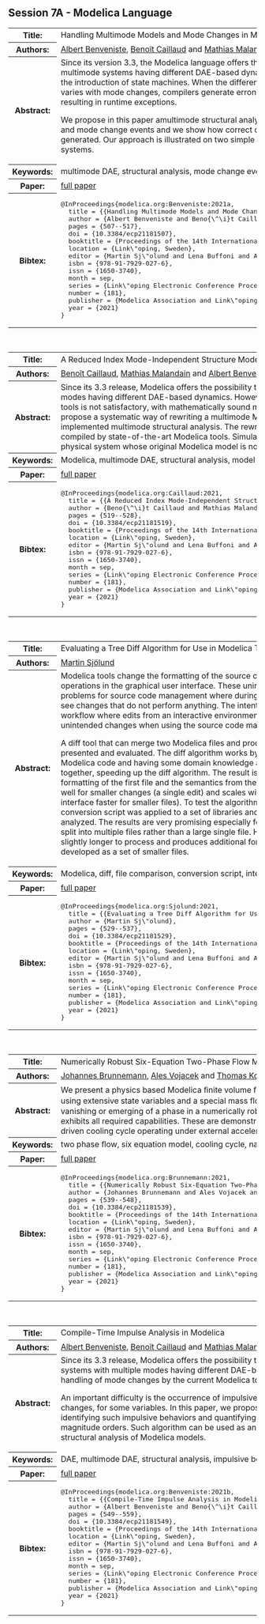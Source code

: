 ## Session 7A - Modelica Language
<table><tr><th>Title:</th>
<td>Handling Multimode Models and Mode Changes in Modelica</td>
</tr>
<tr><th>Authors:</th>
<td>
<a href="/proceedings/authors/AlbertBenveniste">Albert Benveniste</a>, <a href="/proceedings/authors/BenoitCaillaud">Benoît Caillaud</a> and <a href="/proceedings/authors/MathiasMalandain">Mathias Malandain</a></td>
</tr>
<tr><th>Abstract:</th>
<td>Since its version 3.3, the Modelica language offers the possibility to model multimode systems having different DAE-based dynamics in each mode, thanks to the introduction of state machines. When the differentiation index and structure varies with mode changes, compilers generate erroneous simulation code, often resulting in runtime exceptions.<br>

We propose in this paper amultimode structural analysis for both multiple modes and mode change events and we show how correct code for restarts can be generated. Our approach is illustrated on two simple but representative mechanical systems.</td></tr>
<tr><th>Keywords:</th>
<td>multimode DAE, structural analysis, mode change events</td></tr>
<tr><th>Paper:</th>
<td><a href="https://doi.org/10.3384/ecp21181507">full paper</a></td>
</tr>
<tr><th>Bibtex:</th>
<td><pre>
@InProceedings{modelica.org:Benveniste:2021a,
  title = {{Handling Multimode Models and Mode Changes in Modelica}},
  author = {Albert Benveniste and Beno{\^\i}t Caillaud and Mathias Malandain},
  pages = {507--517},
  doi = {10.3384/ecp21181507},
  booktitle = {Proceedings of the 14th International Modelica Conference},
  location = {Link\&quot;oping, Sweden},
  editor = {Martin Sj\&quot;olund and Lena Buffoni and Adrian Pop and Lennart Ochel},
  isbn = {978-91-7929-027-6},
  issn = {1650-3740},
  month = sep,
  series = {Link\&quot;oping Electronic Conference Proceedings},
  number = {181},
  publisher = {Modelica Association and Link\&quot;oping University Electronic Press},
  year = {2021}
}
</pre></td></tr>
</table><br>
<table><tr><th>Title:</th>
<td>A Reduced Index Mode-Independent Structure Model Transformation for Multimode Modelica Models</td>
</tr>
<tr><th>Authors:</th>
<td>
<a href="/proceedings/authors/BenoitCaillaud">Benoît Caillaud</a>, <a href="/proceedings/authors/MathiasMalandain">Mathias Malandain</a> and <a href="/proceedings/authors/AlbertBenveniste">Albert Benveniste</a></td>
</tr>
<tr><th>Abstract:</th>
<td>Since its 3.3 release, Modelica offers the possibility to specify models of dynamical systems with multiple modes having different DAE-based dynamics. However, the handling of such models by the current Modelica tools is not satisfactory, with mathematically sound models yielding exceptions at runtime. In this article, we propose a systematic way of rewriting a multimode Modelica model, based on the results of an already implemented multimode structural analysis. The rewritten Modelica model is guaranteed to be correctly compiled by state-of-the-art Modelica tools. Simulation results are presented on a simple, yet meaningful, physical system whose original Modelica model is not correctly handled by state-of-the-art Modelica tools.</td></tr>
<tr><th>Keywords:</th>
<td>Modelica, multimode DAE, structural analysis, model transformations</td></tr>
<tr><th>Paper:</th>
<td><a href="https://doi.org/10.3384/ecp21181519">full paper</a></td>
</tr>
<tr><th>Bibtex:</th>
<td><pre>
@InProceedings{modelica.org:Caillaud:2021,
  title = {{A Reduced Index Mode-Independent Structure Model Transformation for Multimode Modelica Models}},
  author = {Beno{\^\i}t Caillaud and Mathias Malandain and Albert Benveniste},
  pages = {519--528},
  doi = {10.3384/ecp21181519},
  booktitle = {Proceedings of the 14th International Modelica Conference},
  location = {Link\&quot;oping, Sweden},
  editor = {Martin Sj\&quot;olund and Lena Buffoni and Adrian Pop and Lennart Ochel},
  isbn = {978-91-7929-027-6},
  issn = {1650-3740},
  month = sep,
  series = {Link\&quot;oping Electronic Conference Proceedings},
  number = {181},
  publisher = {Modelica Association and Link\&quot;oping University Electronic Press},
  year = {2021}
}
</pre></td></tr>
</table><br>
<table><tr><th>Title:</th>
<td>Evaluating a Tree Diff Algorithm for Use in Modelica Tools</td>
</tr>
<tr><th>Authors:</th>
<td>
<a href="/proceedings/authors/MartinSjolund">Martin Sjölund</a></td>
</tr>
<tr><th>Abstract:</th>
<td>Modelica tools change the formatting of the source code when performing operations in the graphical user interface.
These unintended changes cause problems for source code management where during a code review you will mostly see changes that do not perform anything.
The intent of this work is to present a workflow where edits from an interactive environment do not contain these unintended changes when using the source code management system.<br>

A diff tool that can merge two Modelica files and produce a merged copy is presented and evaluated.
The diff algorithm works by comparing syntax subtrees of Modelica code and having some domain knowledge about which subtrees belong together, speeding up the diff algorithm.
The result is a merged file by taking formatting of the first file and the semantics from the second file.
This works very well for smaller changes (a single edit) and scales with file size (making the user interface faster for smaller files).
To test the algorithm on a larger set of changes, a conversion script was applied to a set of libraries and the performance was analyzed.
The results are very promising especially for Modelica libraries that are split into multiple files rather than a large single file.
Having a single large file takes slightly longer to process and produces additional formatting changes to a library developed as a set of smaller files.</td></tr>
<tr><th>Keywords:</th>
<td>Modelica, diff, file comparison, conversion script, interactive user interface</td></tr>
<tr><th>Paper:</th>
<td><a href="https://doi.org/10.3384/ecp21181529">full paper</a></td>
</tr>
<tr><th>Bibtex:</th>
<td><pre>
@InProceedings{modelica.org:Sjolund:2021,
  title = {{Evaluating a Tree Diff Algorithm for Use in Modelica Tools}},
  author = {Martin Sj\&quot;olund},
  pages = {529--537},
  doi = {10.3384/ecp21181529},
  booktitle = {Proceedings of the 14th International Modelica Conference},
  location = {Link\&quot;oping, Sweden},
  editor = {Martin Sj\&quot;olund and Lena Buffoni and Adrian Pop and Lennart Ochel},
  isbn = {978-91-7929-027-6},
  issn = {1650-3740},
  month = sep,
  series = {Link\&quot;oping Electronic Conference Proceedings},
  number = {181},
  publisher = {Modelica Association and Link\&quot;oping University Electronic Press},
  year = {2021}
}
</pre></td></tr>
</table><br>
<table><tr><th>Title:</th>
<td>Numerically Robust Six-Equation Two-Phase Flow Model for Stationary and Moving Systems in Modelica</td>
</tr>
<tr><th>Authors:</th>
<td>
<a href="/proceedings/authors/JohannesBrunnemann">Johannes Brunnemann</a>, <a href="/proceedings/authors/AlesVojacek">Ales Vojacek</a> and <a href="/proceedings/authors/ThomasKoch">Thomas Koch</a></td>
</tr>
<tr><th>Abstract:</th>
<td>We present a physics based Modelica ﬁnite volume ﬂow model that separately balances vapour and liquid phase. By using extensive state variables and a special mass ﬂow regularisation, the model can cope with the possible vanishing or emerging of a phase in a numerically robust way. Although at prototype stage, the model already exhibits all required capabilities. These are demonstrated in feature testers and in a model of a natural convection driven cooling cycle operating under external acceleration forces.</td></tr>
<tr><th>Keywords:</th>
<td>two phase ﬂow, six equation model, cooling cycle, natural convection, moving systems, ClaRa library</td></tr>
<tr><th>Paper:</th>
<td><a href="https://doi.org/10.3384/ecp21181539">full paper</a></td>
</tr>
<tr><th>Bibtex:</th>
<td><pre>
@InProceedings{modelica.org:Brunnemann:2021,
  title = {{Numerically Robust Six-Equation Two-Phase Flow Model for Stationary and Moving Systems in Modelica}},
  author = {Johannes Brunnemann and Ales Vojacek and Thomas Koch},
  pages = {539--548},
  doi = {10.3384/ecp21181539},
  booktitle = {Proceedings of the 14th International Modelica Conference},
  location = {Link\&quot;oping, Sweden},
  editor = {Martin Sj\&quot;olund and Lena Buffoni and Adrian Pop and Lennart Ochel},
  isbn = {978-91-7929-027-6},
  issn = {1650-3740},
  month = sep,
  series = {Link\&quot;oping Electronic Conference Proceedings},
  number = {181},
  publisher = {Modelica Association and Link\&quot;oping University Electronic Press},
  year = {2021}
}
</pre></td></tr>
</table><br>
<table><tr><th>Title:</th>
<td>Compile-Time Impulse Analysis in Modelica</td>
</tr>
<tr><th>Authors:</th>
<td>
<a href="/proceedings/authors/AlbertBenveniste">Albert Benveniste</a>, <a href="/proceedings/authors/BenoitCaillaud">Benoît Caillaud</a> and <a href="/proceedings/authors/MathiasMalandain">Mathias Malandain</a></td>
</tr>
<tr><th>Abstract:</th>
<td>Since its 3.3 release, Modelica offers the possibility to specify models of dynamical systems with multiple modes having different DAE-based dynamics. However, the handling of mode changes by the current Modelica tools is not satisfactory. <br>

An important difficulty is the occurrence of impulsive behavior at some mode changes, for some variables. In this paper, we propose a compile-time algorithm for identifying such impulsive behaviors and quantifying them in terms of their magnitude orders. Such algorithm can be used as an additional step of the structural analysis of Modelica models.</td></tr>
<tr><th>Keywords:</th>
<td>DAE, multimode DAE, structural analysis, impulsive behaviors</td></tr>
<tr><th>Paper:</th>
<td><a href="https://doi.org/10.3384/ecp21181549">full paper</a></td>
</tr>
<tr><th>Bibtex:</th>
<td><pre>
@InProceedings{modelica.org:Benveniste:2021b,
  title = {{Compile-Time Impulse Analysis in Modelica}},
  author = {Albert Benveniste and Beno{\^\i}t Caillaud and Mathias Malandain},
  pages = {549--559},
  doi = {10.3384/ecp21181549},
  booktitle = {Proceedings of the 14th International Modelica Conference},
  location = {Link\&quot;oping, Sweden},
  editor = {Martin Sj\&quot;olund and Lena Buffoni and Adrian Pop and Lennart Ochel},
  isbn = {978-91-7929-027-6},
  issn = {1650-3740},
  month = sep,
  series = {Link\&quot;oping Electronic Conference Proceedings},
  number = {181},
  publisher = {Modelica Association and Link\&quot;oping University Electronic Press},
  year = {2021}
}
</pre></td></tr>
</table><br>
